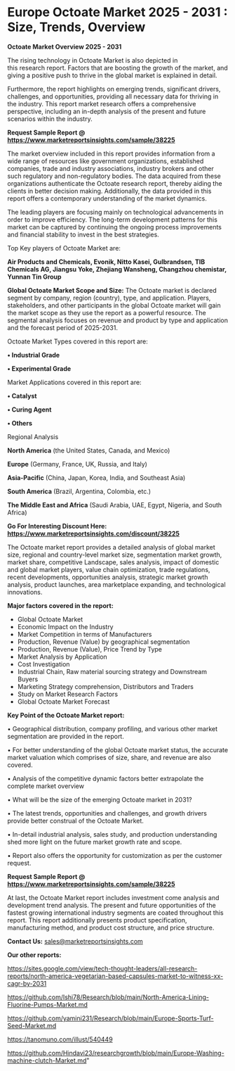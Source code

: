 # Europe Octoate Market 2025 - 2031 : Size, Trends, Overview

<Strong> Octoate Market Overview 2025 - 2031</strong>

The rising technology in Octoate Market is also depicted in this research report. Factors that are boosting the growth of the market, and giving a positive push to thrive in the global market is explained in detail.

Furthermore, the report highlights on emerging trends, significant drivers, challenges, and opportunities, providing all necessary data for thriving in the industry. This report market research offers a comprehensive perspective, including an in-depth analysis of the present and future scenarios within the industry.

<strong>Request Sample Report @ <a href=https://www.marketreportsinsights.com/sample/38225>https://www.marketreportsinsights.com/sample/38225</a></strong>

The market overview included in this report provides information from a wide range of resources like government organizations, established companies, trade and industry associations, industry brokers and other such regulatory and non-regulatory bodies. The data acquired from these organizations authenticate the Octoate research report, thereby aiding the clients in better decision making. Additionally, the data provided in this report offers a contemporary understanding of the market dynamics.

The leading players are focusing mainly on technological advancements in order to improve efficiency. The long-term development patterns for this market can be captured by continuing the ongoing process improvements and financial stability to invest in the best strategies.

Top Key players of Octoate Market are:

<strong>Air Products and Chemicals, Evonik, Nitto Kasei, Gulbrandsen, TIB Chemicals AG, Jiangsu Yoke, Zhejiang Wansheng, Changzhou chemistar, Yunnan Tin Group</strong>

<strong><b>Global Octoate Market Scope and Size:</b></strong>
The Octoate market is declared segment by company, region (country), type, and application. Players, stakeholders, and other participants in the global Octoate market will gain the market scope as they use the report as a powerful resource. The segmental analysis focuses on revenue and product by type and application and the forecast period of 2025-2031.

Octoate Market Types covered in this report are:

<strong>•  Industrial Grade

•  Experimental Grade</strong>

Market Applications covered in this report are:

<strong>•  Catalyst

•  Curing Agent

•  Others</strong> 

Regional Analysis

<strong>North America</strong> (the United States, Canada, and Mexico)

<strong>Europe</strong> (Germany, France, UK, Russia, and Italy)

<strong>Asia-Pacific</strong> (China, Japan, Korea, India, and Southeast Asia)

<strong>South America</strong> (Brazil, Argentina, Colombia, etc.)

<strong>The Middle East and Africa</strong> (Saudi Arabia, UAE, Egypt, Nigeria, and South Africa)

<strong>Go For Interesting Discount Here: <a href=https://www.marketreportsinsights.com/discount/38225>https://www.marketreportsinsights.com/discount/38225</a></strong>

The Octoate market report provides a detailed analysis of global market size, regional and country-level market size, segmentation market growth, market share, competitive Landscape, sales analysis, impact of domestic and global market players, value chain optimization, trade regulations, recent developments, opportunities analysis, strategic market growth analysis, product launches, area marketplace expanding, and technological innovations.

<strong><b>Major factors covered in the report:</b></strong>
<ul>
  <li>Global Octoate Market </li>
  <li>Economic Impact on the Industry</li>
  <li>Market Competition in terms of Manufacturers</li>
  <li>Production, Revenue (Value) by geographical segmentation</li>
  <li>Production, Revenue (Value), Price Trend by Type</li>
  <li>Market Analysis by Application</li>
  <li>Cost Investigation</li>
  <li>Industrial Chain, Raw material sourcing strategy and Downstream Buyers</li>
  <li>Marketing Strategy comprehension, Distributors and Traders</li>
  <li>Study on Market Research Factors</li>
  <li>Global Octoate Market Forecast</li>
</ul>

<strong><b>Key Point of the Octoate Market report:</b></strong>

• Geographical distribution, company profiling, and various other market segmentation are provided in the report.

• For better understanding of the global Octoate market status, the accurate market valuation which comprises of size, share, and revenue are also covered.

• Analysis of the competitive dynamic factors better extrapolate the complete market overview

• What will be the size of the emerging Octoate market in 2031?

• The latest trends, opportunities and challenges, and growth drivers provide better construal of the Octoate Market.

• In-detail industrial analysis, sales study, and production understanding shed more light on the future market growth rate and scope.

• Report also offers the opportunity for customization as per the customer request.

<strong>Request Sample Report @ <a href=https://www.marketreportsinsights.com/sample/38225>https://www.marketreportsinsights.com/sample/38225</a></strong>

At last, the Octoate Market report includes investment come analysis and development trend analysis. The present and future opportunities of the fastest growing international industry segments are coated throughout this report. This report additionally presents product specification, manufacturing method, and product cost structure, and price structure.

<strong>Contact Us:</strong>
sales@marketreportsinsights.com

<strong>Our other reports:</strong>

<a href=https://sites.google.com/view/tech-thought-leaders/all-research-reports/north-america-vegetarian-based-capsules-market-to-witness-xx-cagr-by-2031>https://sites.google.com/view/tech-thought-leaders/all-research-reports/north-america-vegetarian-based-capsules-market-to-witness-xx-cagr-by-2031</a>

<a href=https://github.com/Ishi78/Research/blob/main/North-America-Lining-Fluorine-Pumps-Market.md>https://github.com/Ishi78/Research/blob/main/North-America-Lining-Fluorine-Pumps-Market.md</a>

<a href=https://github.com/yamini231/Research/blob/main/Europe-Sports-Turf-Seed-Market.md>https://github.com/yamini231/Research/blob/main/Europe-Sports-Turf-Seed-Market.md</a>

<a href=https://tanomuno.com/illust/540449>https://tanomuno.com/illust/540449</a>

<a href=https://github.com/Hindavi23/researchgrowth/blob/main/Europe-Washing-machine-clutch-Market.md>https://github.com/Hindavi23/researchgrowth/blob/main/Europe-Washing-machine-clutch-Market.md</a>"
